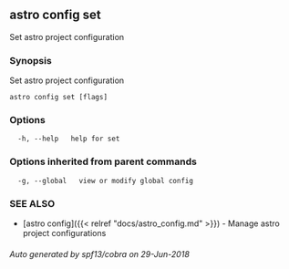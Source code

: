 ## astro config set

Set astro project configuration

### Synopsis

Set astro project configuration

```
astro config set [flags]
```

### Options

```
  -h, --help   help for set
```

### Options inherited from parent commands

```
  -g, --global   view or modify global config
```

### SEE ALSO

* [astro config]({{< relref "docs/astro_config.md" >}})	 - Manage astro project configurations

###### Auto generated by spf13/cobra on 29-Jun-2018
